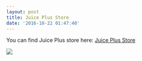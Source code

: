 ```yaml
---
layout: post
title: Juice Plus Store
date: '2016-10-22 01:47:40'
---
```


You can find Juice Plus store here: [Juice Plus Store](http://ms01223.juiceplus.com/content/JuicePlus/en.html)

![](/content/images/2016/10/juice-plus--orchard--garden---vineyard-blen-capsules.img.png)